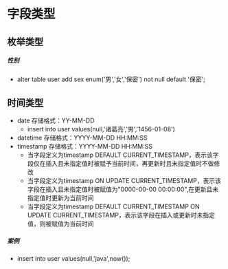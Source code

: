 # 字段类型

## 枚举类型
##### 性别
  - alter table user add sex enum('男','女','保密') not null default '保密';

## 时间类型
  - date  存储格式：YY-MM-DD
    - insert into user values(null,'诸葛亮','男','1456-01-08')
  - datetime  存储格式：YYYY-MM-DD HH:MM:SS
  - timestamp  存储格式：YYYY-MM-DD HH:MM:SS
    - 当字段定义为timestamp DEFAULT CURRENT_TIMESTAMP，表示该字段仅在插入且未指定值时被赋予当前时间，再更新时且未指定值时不做修改
    - 当字段定义为timestamp ON UPDATE CURRENT_TIMESTAMP，表示该字段在插入且未指定值时被赋值为"0000-00-00 00:00:00",在更新且未指定值时更新为当前时间
    - 当字段定义为timestamp DEFAULT CURRENT_TIMESTAMP ON UPDATE CURRENT_TIMESTAMP，表示该字段在插入或更新时未指定值，则被赋值为当前时间
##### 案例
  - insert into user values(null,'java',now());
